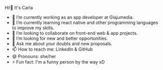 Hi!👋  It's Carla

- 🔭 I’m currently working as an app developer at Glajumedia.
- 🌱 I’m currently learning react native and other programming languages to improve my skills.
- 👯 I’m looking to collaborate on front-end web & app projects. 
- 🤔 I’m looking for new and better opportunities.
- 💬 Ask me about your doubts and new proposals.
- 📫 How to reach me: LinkedIn & GitHub
- 😄 Pronouns: she/her
- ⚡ Fun fact:  I'm a funny person by the way xD

